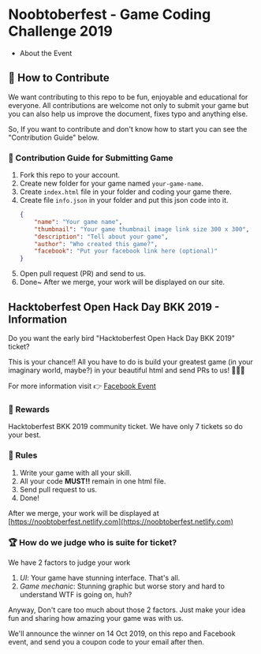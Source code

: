 # Noobtoberfest - Game Coding Challenge 2019

- About the Event

## 🤝 How to Contribute
We want contributing to this repo to be fun, enjoyable and educational for everyone. All contributions are welcome not only to submit your game but you can also help us improve the document, fixes typo and anything else.

So, If you want to contribute and don't know how to start you can see the "Contribution Guide" below.

### 🤖 ‍Contribution Guide for Submitting Game
1. Fork this repo to your account.
2. Create new folder for your game named `your-game-name`.
3. Create `index.html` file in your folder and coding your game there.
4. Create file `info.json` in your folder and put this json code into it.
	```json
	{
		"name": "Your game name",
		"thumbnail": "Your game thumbnail image link size 300 x 300",
		"description": "Tell about your game",
		"author": "Who created this game?",
		"facebook": "Put your facebook link here (optional)"
	}
	```
5. Open pull request (PR) and send to us.
6. Done~ After we merge, your work will be displayed on our site.


## Hacktoberfest Open Hack Day BKK 2019 - Information

Do you want the early bird "Hacktoberfest Open Hack Day BKK 2019" ticket?

This is your chance!! All you have to do is build your greatest game (in your imaginary world, maybe?) in your beautiful html and send PRs to us! 👏👏👏

For more information visit 👉 [Facebook Event](https://www.facebook.com/events/522162471684850/)

### 🥇 Rewards

Hacktoberfest BKK 2019 community ticket. We have only 7 tickets so do your best.

### 📝 Rules

1. Write your game with all your skill.
2. All your code **MUST!!** remain in one html file.
3. Send pull request to us.
4. Done!

After we merge, your work will be displayed at [https://noobtoberfest.netlify.com](https://noobtoberfest.netlify.com)

### 🏆 How do we judge who is suite for ticket?

We have 2 factors to judge your work

1. *UI*: Your game have stunning interface. That's all.
2. *Game mechanic*: Stunning graphic but worse story and hard to understand WTF is going on, huh?

Anyway, Don't care too much about those 2 factors. Just make your idea fun and sharing how amazing your game was with us.

We'll announce the winner on 14 Oct 2019, on this repo and Facebook event, and send you a coupon code to your email after then.
